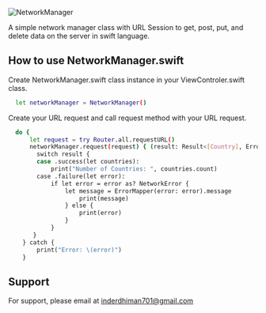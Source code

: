 
![NetworkManager](https://user-images.githubusercontent.com/29178012/194690933-33ca0c70-e670-4051-8815-4a55e36854d5.svg)

A simple network manager class with URL Session to get, post, put, and delete data on the server in swift language.

## How to use NetworkManager.swift

Create NetworkManager.swift class instance in your ViewControler.swift class. 

```bash
  let networkManager = NetworkManager()
```

Create your URL request and call request method with your URL request.
```bash
  do {
      let request = try Router.all.requestURL()
      networkManager.request(request) { (result: Result<[Country], Error>) in
        switch result {
        case .success(let countries):
            print("Number of Countries: ", countries.count)
        case .failure(let error):
            if let error = error as? NetworkError {
                let message = ErrorMapper(error: error).message
                    print(message)
                } else {
                    print(error)
                }
            }
       }        
    } catch {
        print("Error: \(error)")
    }
```

## Support

For support, please email at inderdhiman701@gmail.com
